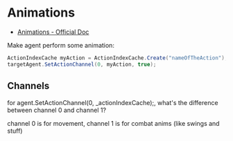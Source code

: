 # Animations

* [Animations - Official Doc](https://moddocs.bannerlord.com/asset-management/asset-types/animations/)

Make agent perform some animation:

``` cs
ActionIndexCache myAction = ActionIndexCache.Create("nameOfTheAction");
targetAgent.SetActionChannel(0, myAction, true);
```

## Channels

for agent.SetActionChannel(0, _actionIndexCache);, what's the difference between channel 0 and channel 1?

channel 0 is for movement, channel 1 is for combat anims (like swings and stuff)


